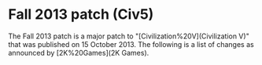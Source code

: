 # Fall 2013 patch (Civ5)

The Fall 2013 patch is a major patch to "[Civilization%20V](Civilization V)" that was published on 15 October 2013. The following is a list of changes as announced by [2K%20Games](2K Games).